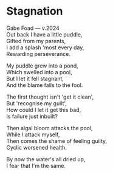 # Stagnation

<div class="cd smcp">Gabe Foad — v.2024</div>

<div class="fancy poem">
Out back I have a little puddle,<br>
Gifted from my parents,<br>
I add a splash 'most every day,<br>
Rewarding perseverance.<br>

My puddle grew into a pond,<br>
Which swelled into a pool,<br>
But I let it fell stagnant,<br>
And the blame falls to the fool.<br>

The first thought isn't 'get it clean',<br>
But 'recognise my guilt',<br>
How could I let it get this bad,<br>
Is failure just inbuilt?<br>

Then algal bloom attacks the pool,<br>
While I attack myself,<br>
Then comes the shame of feeling guilty,<br>
Cyclic worsened health.<br>

By now the water's all dried up,<br>
I fear that I'm the same.<br>
</div>